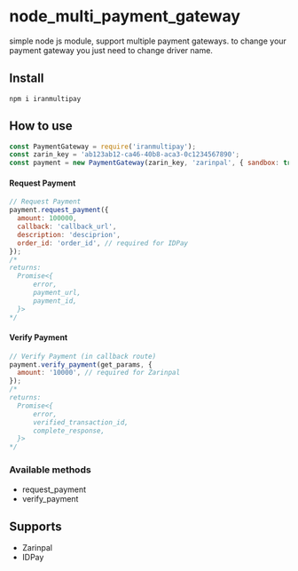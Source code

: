 # node_multi_payment_gateway
simple node js module, support multiple payment gateways. to change your payment gateway you just need to change driver name.

## Install

```
npm i iranmultipay
```

## How to use

``` javascript
const PaymentGateway = require('iranmultipay');
const zarin_key = 'ab123ab12-ca46-40b8-aca3-0c1234567890';
const payment = new PaymentGateway(zarin_key, 'zarinpal', { sandbox: true });
```

#### Request Payment

```javascript
// Request Payment
payment.request_payment({
  amount: 100000,
  callback: 'callback_url',
  description: 'desciprion',
  order_id: 'order_id', // required for IDPay
});
/*
returns:
  Promise<{
      error,
      payment_url,
      payment_id,
  }>
*/

```

#### Verify Payment

```javascript
// Verify Payment (in callback route)
payment.verify_payment(get_params, {
  amount: '10000', // required for Zarinpal
});
/*
returns:
  Promise<{
      error,
      verified_transaction_id,
      complete_response,
  }>
*/


```

### Available methods
* request_payment
* verify_payment


## Supports 
* Zarinpal
* IDPay


